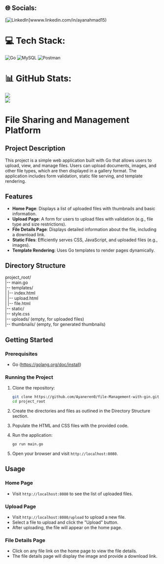 
## 🌐 Socials:
[![LinkedIn](https://img.shields.io/badge/LinkedIn-%230077B5.svg?logo=linkedin&logoColor=white)]wwww.linkedin.com/in/ayanahmad15) 

# 💻 Tech Stack:
![Go](https://img.shields.io/badge/go-%2300ADD8.svg?style=for-the-badge&logo=go&logoColor=white) ![MySQL](https://img.shields.io/badge/mysql-4479A1.svg?style=for-the-badge&logo=mysql&logoColor=white) ![Postman](https://img.shields.io/badge/Postman-FF6C37?style=for-the-badge&logo=postman&logoColor=white)
# 📊 GitHub Stats:
![](https://github-readme-stats.vercel.app/api?username=Ayaneren0&theme=dark&hide_border=false&include_all_commits=false&count_private=false)<br/>
![](https://github-readme-streak-stats.herokuapp.com/?user=Ayaneren0&theme=dark&hide_border=false)<br/>

# File Sharing and Management Platform

## Project Description

This project is a simple web application built with Go that allows users to upload, view, and manage files. Users can upload documents, images, and other file types, which are then displayed in a gallery format. The application includes form validation, static file serving, and template rendering.

## Features

- **Home Page**: Displays a list of uploaded files with thumbnails and basic information.
- **Upload Page**: A form for users to upload files with validation (e.g., file type and size restrictions).
- **File Details Page**: Displays detailed information about the file, including a download link.
- **Static Files**: Efficiently serves CSS, JavaScript, and uploaded files (e.g., images).
- **Template Rendering**: Uses Go templates to render pages dynamically.

## Directory Structure

project_root/ <br>
|-- main.go<br>
|-- templates/<br>
|   |-- index.html<br>
|   |-- upload.html<br>
|   |-- file.html<br>
|-- static/<br>
    |-- style.css<br>
    |-- uploads/ (empty, for uploaded files)<br>
    |-- thumbnails/ (empty, for generated thumbnails)<br>
## Getting Started

### Prerequisites

- Go (https://golang.org/doc/install)

### Running the Project

1. Clone the repository:
    ```sh
    git clone https://github.com/Ayaneren0/file-Management-with-gin.git
    cd project_root
    ```

2. Create the directories and files as outlined in the Directory Structure section.

3. Populate the HTML and CSS files with the provided code.

4. Run the application:
    ```sh
    go run main.go
    ```

5. Open your browser and visit `http://localhost:8080`.

## Usage

### Home Page

- Visit `http://localhost:8080` to see the list of uploaded files.

### Upload Page

- Visit `http://localhost:8080/upload` to upload a new file.
- Select a file to upload and click the "Upload" button.
- After uploading, the file will appear on the home page.

### File Details Page

- Click on any file link on the home page to view the file details.
- The file details page will display the image and provide a download link.
